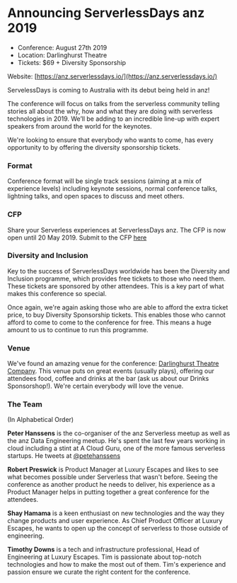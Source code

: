 # Announcing ServerlessDays anz 2019


- Conference: August 27th 2019
- Location: Darlinghurst Theatre
- Tickets: $69 + Diversity Sponsorship

Website: [https://anz.serverlessdays.io/](https://anz.serverlessdays.io/)

ServelessDays is coming to Australia with its debut being held in anz!

The conference will focus on talks from the serverless community telling stories all about the why, how and what they are doing with serverless technologies in 2019. We’ll be adding to an incredible line-up with expert speakers from around the world for the keynotes.

We're looking to ensure that everybody who wants to come, has every opportunity to by offering the diversity sponsorship tickets.

### Format

Conference format will be single track sessions (aiming at a mix of experience levels) including keynote sessions, normal conference talks, lightning talks, and open spaces to discuss and meet others.

### CFP

Share your Serverless experiences at ServerlessDays anz. The CFP is now open until 20 May 2019. Submit to the CFP [here](https://www.papercall.io/serverlessdays-anz)

### Diversity and Inclusion

Key to the success of ServerlessDays worldwide has been the Diversity and Inclusion programme, which provides free tickets to those who need them. These tickets are sponsored by other attendees. This is a key part of what makes this conference so special.

Once again, we're again asking those who are able to afford the extra ticket price, to buy Diversity Sponsorship tickets. This enables those who cannot afford to come to come to the conference for free. This means a huge amount to us to continue to run this programme.

### Venue

We've found an amazing venue for the conference: [Darlinghurst Theatre Company](https://www.darlinghursttheatre.com/). This venue puts on great events (usually plays), offering our attendees food, coffee and drinks at the bar (ask us about our Drinks Sponsorshop!). We're certain everybody will love the venue.

### The Team

(In Alphabetical Order)

__Peter Hanssens__ is the co-organiser of the anz Serverless meetup as well as the anz Data Engineering meetup. He's spent the last few years working in cloud including a stint at A Cloud Guru, one of the more famous serverless startups. He tweets at [@petehanssens](https://twitter.com/petehanssens)

__Robert Preswick__ is Product Manager at Luxury Escapes and likes to see what becomes possible under Serverless that wasn't before. Seeing the conference as another product he needs to deliver, his experience as a Product Manager helps in putting together a great conference for the attendees.

__Shay Hamama__ is a keen enthusiast on new technologies and the way they change products and user experience. As Chief Product Officer at Luxury Escapes, he wants to open up the concept of serverless to those outside of engineering.

__Timothy Downs__ is a tech and infrastructure professional, Head of Engineering at Luxury Escapes.  Tim is passionate about top-notch technologies and how to make the most out of them. Tim's experience and passion ensure we curate the right content for the conference.


